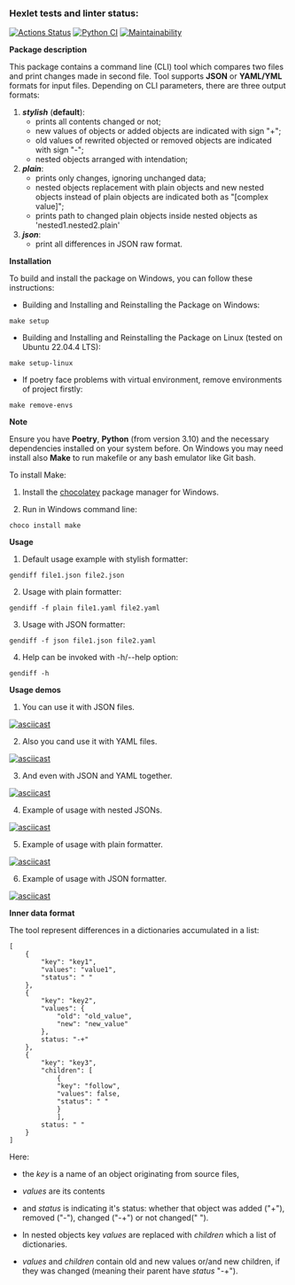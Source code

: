 ### Hexlet tests and linter status:
[![Actions Status](https://github.com/fiftinmen/python-project-50/actions/workflows/hexlet-check.yml/badge.svg)](https://github.com/fiftinmen/python-project-50/actions)
[![Python CI](https://github.com/fiftinmen/python-project-50/actions/workflows/Test%20Coverage.yml/badge.svg)](https://github.com/fiftinmen/python-project-50/actions/workflows/Test%20Coverage.yml)
[![Maintainability](https://api.codeclimate.com/v1/badges/009d230b83044e6e3f00/maintainability)](https://codeclimate.com/github/fiftinmen/python-project-50/maintainability)

**Package description**

This package contains a command line (CLI) tool which compares two files and print changes made in second file. Tool supports **JSON** or **YAML/YML** formats for input files. Depending on CLI parameters, there are three output formats:

1. ***stylish*** (**default**):
    + prints all contents changed or not;
    + new values of objects or added objects are indicated with sign "+";
    + old values of rewrited objected or removed objects are indicated with sign "-";
    + nested objects arranged with intendation;
2. ***plain***:
    + prints only changes, ignoring unchanged data;
    + nested objects replacement with plain objects and new nested objects instead of plain objects are indicated both as "[complex value]";
    + prints path to changed plain objects inside nested objects as 'nested1.nested2.plain'
3. ***json***:
    + print all differences in JSON raw format.


**Installation**

To build and install the package on Windows, you can follow these instructions:

* Building and Installing and Reinstalling the Package on Windows:

```make setup```

* Building and Installing and Reinstalling the Package on Linux (tested on Ubuntu 22.04.4 LTS):

```make setup-linux```

* If poetry face problems with virtual environment, remove environments of project firstly:

```make remove-envs```

**Note**

Ensure you have **Poetry**, **Python** (from version 3.10) and the necessary dependencies installed on your system before. On Windows you may need install also **Make** to run makefile or any bash emulator like Git bash.


To install Make:

1. Install the [chocolatey](https://chocolatey.org/) package manager for Windows.

2. Run in Windows command line:
   
```choco install make```


**Usage**

1. Default usage example with stylish formatter:

```gendiff file1.json file2.json```

2. Usage with plain formatter:

```gendiff -f plain file1.yaml file2.yaml```

3. Usage with JSON formatter:

```gendiff -f json file1.json file2.yaml```

4. Help can be invoked with -h/--help option:

```gendiff -h```


**Usage demos**

1. You can use it with JSON files.

[![asciicast](https://asciinema.org/a/fjDh58WngjdI4LxG26kBqA0Of.svg)](https://asciinema.org/a/fjDh58WngjdI4LxG26kBqA0Of)

2. Also you cand use it with YAML files.

[![asciicast](https://asciinema.org/a/NNzfS2hklqB9vUaw9jMQFStj6.svg)](https://asciinema.org/a/NNzfS2hklqB9vUaw9jMQFStj6)

3. And even with JSON and YAML together.

[![asciicast](https://asciinema.org/a/NNzfS2hklqB9vUaw9jMQFStj6.svg)](https://asciinema.org/a/NNzfS2hklqB9vUaw9jMQFStj6)

4. Example of usage with nested JSONs.

[![asciicast](https://asciinema.org/a/SLyry8tqav7eSo6scsCWHHhVm.svg)](https://asciinema.org/a/SLyry8tqav7eSo6scsCWHHhVm)

5. Example of usage with plain formatter.

[![asciicast](https://asciinema.org/a/rCZhbkuvZFfxOUaJUVmSQ7XFB.svg)](https://asciinema.org/a/rCZhbkuvZFfxOUaJUVmSQ7XFB)

6. Example of usage with JSON formatter.

[![asciicast](https://asciinema.org/a/BQ6iP4bDgIQyGWaBI2qffUOvi.svg)](https://asciinema.org/a/BQ6iP4bDgIQyGWaBI2qffUOvi)


**Inner data format**

The tool represent differences in a dictionaries accumulated in a list:

```
[
    {
        "key": "key1",
        "values": "value1",
        "status": " "
    },
    {
        "key": "key2",
        "values": {
            "old": "old_value",
            "new": "new_value"
        },
        status: "-+"
    },
    {
        "key": "key3",
        "children": [
            {
            "key": "follow",
            "values": false,
            "status": " "
            }
            ],
        status: " "
    }
]
```

Here:

+ the *key* is a name of an object originating from source files,
  
+ *values* are its contents

+ and *status* is indicating it's status: whether that object was added ("+"), removed ("-"), changed ("-+") or not changed(" ").

+ In nested objects key *values* are replaced with *children* which a list of dictionaries.

+ *values* and *children* contain old and new values or/and new children, if they was changed (meaning their parent have *status* "-+").
